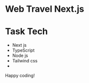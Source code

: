 # Web Travel Next.js

# Task Tech
- Next js
- TypeScript
- Node js
- Tailwind css
- 

Happy coding!

